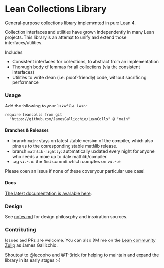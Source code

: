 # Lean Collections Library

General-purpose collections library implemented in pure Lean 4.

Collection interfaces and utilities have grown independently in many Lean projects.
This library is an attempt to unify and extend those interfaces/utilities.

Includes:
- Consistent interfaces for collections, to abstract from an implementation
- Thorough body of lemmas for all collections (via the consistent interfaces)
- Utilities to write clean (i.e. proof-friendly) code, without sacrificing performance

### Usage

Add the following to your `lakefile.lean`:
```
require leancolls from git
  "https://github.com/JamesGallicchio/LeanColls" @ "main"
```

#### Branches & Releases

- branch `main`: stays on latest stable version of the compiler,
which also pins us to the corresponding stable mathlib release.
- branch `mathlib-nightly`: automatically updated every night
for anyone who needs a more up to date mathlib/compiler.
- tag `v4.*.0`: the first commit which compiles on `v4.*.0`

Please open an issue if none of these cover your particular use case!

#### Docs

[The latest documentation is available here](https://jamesgallicchio.github.io/LeanColls/docs/).

### Design

See [notes.md](notes.md) for design philosophy and inspiration sources.

### Contributing

Issues and PRs are welcome. You can also DM me on the
[Lean community Zulip](https://leanprover.zulipchat.com/)
as James Gallicchio.

Shoutout to @lecopivo and @T-Brick for helping to maintain
and expand the library in its early stages :-)
